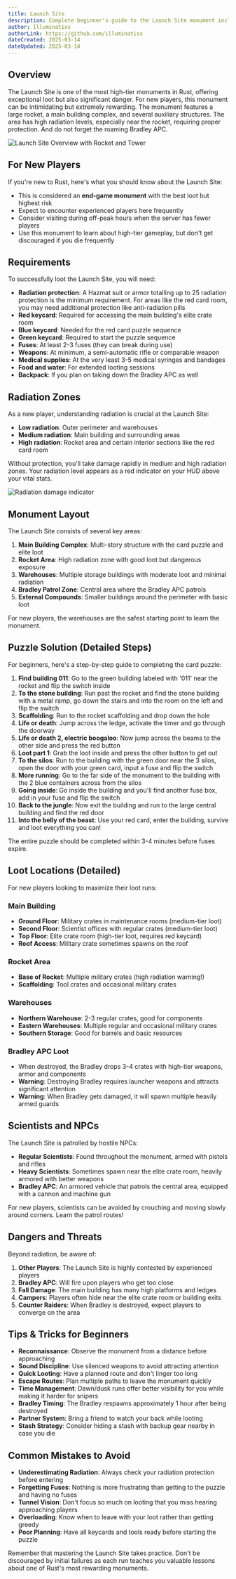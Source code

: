 ```yaml
---
title: Launch Site
description: Complete beginner's guide to the Launch Site monument including puzzle solutions, dangers, loot locations, and survival tips for new players.
author: Illuminatixs
authorLink: https://github.com/illuminatisx
dateCreated: 2025-03-14
dateUpdated: 2025-03-14
---
```


## Overview

The Launch Site is one of the most high-tier monuments in Rust, offering exceptional loot but also significant danger. For new players, this monument can be intimidating but extremely rewarding. The monument features a large rocket, a main building complex, and several auxiliary structures. The area has high radiation levels, especially near the rocket, requiring proper protection. And do not forget the roaming Bradley APC.

![Launch Site Overview with Rocket and Tower](/wiki/image/monuments/launch-site-overview.jpg)

## For New Players

If you're new to Rust, here's what you should know about the Launch Site:

- This is considered an **end-game monument** with the best loot but highest risk
- Expect to encounter experienced players here frequently
- Consider visiting during off-peak hours when the server has fewer players
- Use this monument to learn about high-tier gameplay, but don't get discouraged if you die frequently

## Requirements

To successfully loot the Launch Site, you will need:

- **Radiation protection**: A Hazmat suit or armor totalling up to 25 radiation protection is the minimum requirement. For areas like the red card room, you may need additional protection like anti-radiation pills
- **Red keycard**: Required for accessing the main building's elite crate room
- **Blue keycard**: Needed for the red card puzzle sequence
- **Green keycard**: Required to start the puzzle sequence
- **Fuses**: At least 2-3 fuses (they can break during use)
- **Weapons**: At minimum, a semi-automatic rifle or comparable weapon
- **Medical supplies**: At the very least 3-5 medical syringes and bandages
- **Food and water**: For extended looting sessions
- **Backpack**: If you plan on taking down the Bradley APC as well

## Radiation Zones

As a new player, understanding radiation is crucial at the Launch Site:

- **Low radiation**: Outer perimeter and warehouses
- **Medium radiation**: Main building and surrounding areas
- **High radiation**: Rocket area and certain interior sections like the red card room

Without protection, you'll take damage rapidly in medium and high radiation zones. Your radiation level appears as a red indicator on your HUD above your vital stats.

![Radiation damage indicator](/wiki/image/monuments/rads.webp)

## Monument Layout

The Launch Site consists of several key areas:

1. **Main Building Complex**: Multi-story structure with the card puzzle and elite loot
2. **Rocket Area**: High radiation zone with good loot but dangerous exposure
3. **Warehouses**: Multiple storage buildings with moderate loot and minimal radiation
4. **Bradley Patrol Zone**: Central area where the Bradley APC patrols
5. **External Compounds**: Smaller buildings around the perimeter with basic loot

For new players, the warehouses are the safest starting point to learn the monument.

## Puzzle Solution (Detailed Steps)

For beginners, here's a step-by-step guide to completing the card puzzle:

1. **Find building 011**: Go to the green building labeled with '011' near the rocket and flip the switch inside
2. **To the stone building**: Run past the rocket and find the stone building with a metal ramp, go down the stairs and into the room on the left and flip the switch
3. **Scaffolding**: Run to the rocket scaffolding and drop down the hole
4. **Life or death**: Jump across the ledge, activate the timer and go through the doorway
5. **Life or death 2, electric boogaloo**: Now jump across the beams to the other side and press the red button
6. **Loot part 1**: Grab the loot inside and press the other button to get out
7. **To the silos**: Run to the building with the green door near the 3 silos, open the door with your green card, input a fuse and flip the switch
8. **More running**: Go to the far side of the monument to the building with the 2 blue containers across from the silos
9. **Going inside**: Go inside the building and you'll find another fuse box, add in your fuse and flip the switch
10. **Back to the jungle**: Now exit the building and run to the large central building and find the red door
11. **Into the belly of the beast**: Use your red card, enter the building, survive and loot everything you can!

The entire puzzle should be completed within 3-4 minutes before fuses expire.

## Loot Locations (Detailed)

For new players looking to maximize their loot runs:

### Main Building
- **Ground Floor**: Military crates in maintenance rooms (medium-tier loot)
- **Second Floor**: Scientist offices with regular crates (medium-tier loot)
- **Top Floor**: Elite crate room (high-tier loot, requires red keycard)
- **Roof Access**: Military crate sometimes spawns on the roof

### Rocket Area
- **Base of Rocket**: Multiple military crates (high radiation warning!)
- **Scaffolding**: Tool crates and occasional military crates

### Warehouses
- **Northern Warehouse**: 2-3 regular crates, good for components
- **Eastern Warehouses**: Multiple regular and occasional military crates
- **Southern Storage**: Good for barrels and basic resources

### Bradley APC Loot
- When destroyed, the Bradley drops 3-4 crates with high-tier weapons, armor and components
- **Warning**: Destroying Bradley requires launcher weapons and attracts significant attention
- **Warning**: When Bradley gets damaged, it will spawn multiple heavily armed guards

## Scientists and NPCs

The Launch Site is patrolled by hostile NPCs:

- **Regular Scientists**: Found throughout the monument, armed with pistols and rifles
- **Heavy Scientists**: Sometimes spawn near the elite crate room, heavily armored with better weapons
- **Bradley APC**: An armored vehicle that patrols the central area, equipped with a cannon and machine gun

For new players, scientists can be avoided by crouching and moving slowly around corners. Learn the patrol routes!

## Dangers and Threats

Beyond radiation, be aware of:

1. **Other Players**: The Launch Site is highly contested by experienced players
2. **Bradley APC**: Will fire upon players who get too close
3. **Fall Damage**: The main building has many high platforms and ledges
4. **Campers**: Players often hide near the elite crate room or building exits
5. **Counter Raiders**: When Bradley is destroyed, expect players to converge on the area

## Tips & Tricks for Beginners

- **Reconnaissance**: Observe the monument from a distance before approaching
- **Sound Discipline**: Use silenced weapons to avoid attracting attention
- **Quick Looting**: Have a planned route and don't linger too long
- **Escape Routes**: Plan multiple paths to leave the monument quickly
- **Time Management**: Dawn/dusk runs offer better visibility for you while making it harder for snipers
- **Bradley Timing**: The Bradley respawns approximately 1 hour after being destroyed
- **Partner System**: Bring a friend to watch your back while looting
- **Stash Strategy**: Consider hiding a stash with backup gear nearby in case you die

## Common Mistakes to Avoid

- **Underestimating Radiation**: Always check your radiation protection before entering
- **Forgetting Fuses**: Nothing is more frustrating than getting to the puzzle and having no fuses
- **Tunnel Vision**: Don't focus so much on looting that you miss hearing approaching players
- **Overloading**: Know when to leave with your loot rather than getting greedy
- **Poor Planning**: Have all keycards and tools ready before starting the puzzle

Remember that mastering the Launch Site takes practice. Don't be discouraged by initial failures as each run teaches you valuable lessons about one of Rust's most rewarding monuments.
